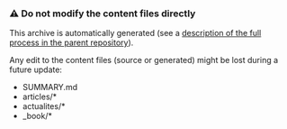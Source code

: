 ### ⚠️ Do not modify the content files directly

This archive is automatically generated (see a [description of the full process in the parent repository](https://github.com/devsante/devsante.org)).

Any edit to the content files (source or generated) might be lost during a future update:

- SUMMARY.md
- articles/\*
- actualites/\*
- \_book/\*
